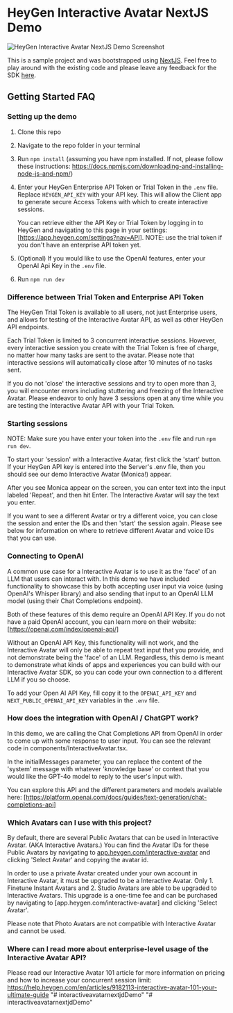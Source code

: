 # HeyGen Interactive Avatar NextJS Demo

![HeyGen Interactive Avatar NextJS Demo Screenshot](./public/demo.png)

This is a sample project and was bootstrapped using [NextJS](https://nextjs.org/).
Feel free to play around with the existing code and please leave any feedback for the SDK [here](https://github.com/HeyGen-Official/StreamingAvatarSDK/discussions).

## Getting Started FAQ

### Setting up the demo

1. Clone this repo

2. Navigate to the repo folder in your terminal

3. Run `npm install` (assuming you have npm installed. If not, please follow these instructions: https://docs.npmjs.com/downloading-and-installing-node-js-and-npm/)

4. Enter your HeyGen Enterprise API Token or Trial Token in the `.env` file. Replace `HEYGEN_API_KEY` with your API key. This will allow the Client app to generate secure Access Tokens with which to create interactive sessions.

   You can retrieve either the API Key or Trial Token by logging in to HeyGen and navigating to this page in your settings: [https://app.heygen.com/settings?nav=API]. NOTE: use the trial token if you don't have an enterprise API token yet.

5. (Optional) If you would like to use the OpenAI features, enter your OpenAI Api Key in the `.env` file.

6. Run `npm run dev`

### Difference between Trial Token and Enterprise API Token

The HeyGen Trial Token is available to all users, not just Enterprise users, and allows for testing of the Interactive Avatar API, as well as other HeyGen API endpoints.

Each Trial Token is limited to 3 concurrent interactive sessions. However, every interactive session you create with the Trial Token is free of charge, no matter how many tasks are sent to the avatar. Please note that interactive sessions will automatically close after 10 minutes of no tasks sent.

If you do not 'close' the interactive sessions and try to open more than 3, you will encounter errors including stuttering and freezing of the Interactive Avatar. Please endeavor to only have 3 sessions open at any time while you are testing the Interactive Avatar API with your Trial Token.

### Starting sessions

NOTE: Make sure you have enter your token into the `.env` file and run `npm run dev`.

To start your 'session' with a Interactive Avatar, first click the 'start' button. If your HeyGen API key is entered into the Server's .env file, then you should see our demo Interactive Avatar (Monica!) appear.

After you see Monica appear on the screen, you can enter text into the input labeled 'Repeat', and then hit Enter. The Interactive Avatar will say the text you enter.

If you want to see a different Avatar or try a different voice, you can close the session and enter the IDs and then 'start' the session again. Please see below for information on where to retrieve different Avatar and voice IDs that you can use.

### Connecting to OpenAI

A common use case for a Interactive Avatar is to use it as the 'face' of an LLM that users can interact with. In this demo we have included functionality to showcase this by both accepting user input via voice (using OpenAI's Whisper library) and also sending that input to an OpenAI LLM model (using their Chat Completions endpoint).

Both of these features of this demo require an OpenAI API Key. If you do not have a paid OpenAI account, you can learn more on their website: [https://openai.com/index/openai-api/]

Without an OpenAI API Key, this functionality will not work, and the Interactive Avatar will only be able to repeat text input that you provide, and not demonstrate being the 'face' of an LLM. Regardless, this demo is meant to demonstrate what kinds of apps and experiences you can build with our Interactive Avatar SDK, so you can code your own connection to a different LLM if you so choose.

To add your Open AI API Key, fill copy it to the `OPENAI_API_KEY` and `NEXT_PUBLIC_OPENAI_API_KEY` variables in the `.env` file.

### How does the integration with OpenAI / ChatGPT work?

In this demo, we are calling the Chat Completions API from OpenAI in order to come up with some response to user input. You can see the relevant code in components/InteractiveAvatar.tsx.

In the initialMessages parameter, you can replace the content of the 'system' message with whatever 'knowledge base' or context that you would like the GPT-4o model to reply to the user's input with.

You can explore this API and the different parameters and models available here: [https://platform.openai.com/docs/guides/text-generation/chat-completions-api]

### Which Avatars can I use with this project?

By default, there are several Public Avatars that can be used in Interactive Avatar. (AKA Interactive Avatars.) You can find the Avatar IDs for these Public Avatars by navigating to [app.heygen.com/interactive-avatar](https://app.heygen.com/interactive-avatar) and clicking 'Select Avatar' and copying the avatar id.

In order to use a private Avatar created under your own account in Interactive Avatar, it must be upgraded to be a Interactive Avatar. Only 1. Finetune Instant Avatars and 2. Studio Avatars are able to be upgraded to Interactive Avatars. This upgrade is a one-time fee and can be purchased by navigating to [app.heygen.com/interactive-avatar] and clicking 'Select Avatar'.

Please note that Photo Avatars are not compatible with Interactive Avatar and cannot be used.

### Where can I read more about enterprise-level usage of the Interactive Avatar API?

Please read our Interactive Avatar 101 article for more information on pricing and how to increase your concurrent session limit: https://help.heygen.com/en/articles/9182113-interactive-avatar-101-your-ultimate-guide
"# interactiveavatarnextjdDemo" 
"# interactiveavatarnextjdDemo" 
